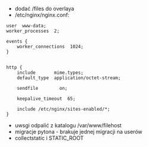 * dodać /files do overlaya
* /etc/nginx/nginx.conf:
```
user  www-data;
worker_processes  2;

events {
    worker_connections  1024;
}


http {
    include       mime.types;
    default_type  application/octet-stream;

    sendfile        on;

    keepalive_timeout  65;

    include /etc/nginx/sites-enabled/*; 
}
```
* uwsgi odpalić z katalogu /var/www/filehost
* migracje pytona - brakuje jednej migracji na userów
* collectstatic i STATIC_ROOT
